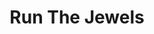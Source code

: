 ---
title: Run The Jewels
slug: run-the-jewels
artist: El-P, Killer Mike
vimeo: 86201231
position: 50
---